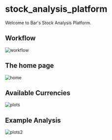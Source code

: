 # stock_analysis_platform

Welcome to Bar's Stock Analysis Platform. 

## Workflow
![workflow](https://user-images.githubusercontent.com/65648983/209153010-170cfa40-1cc0-4908-9bd6-1f87e6e01eb1.png)


## The home page
![home](https://user-images.githubusercontent.com/65648983/209152417-dd3d6ad9-1cd4-4425-b26c-6f560913950b.png)


## Available Currencies
![plots](https://user-images.githubusercontent.com/65648983/209152525-a796c902-56cc-4d13-9de8-51a0c9d55e7b.png)


## Example Analysis
![plots2](https://user-images.githubusercontent.com/65648983/209152563-36b1e521-4aa4-4aa7-95dc-26f6555f226e.png)
